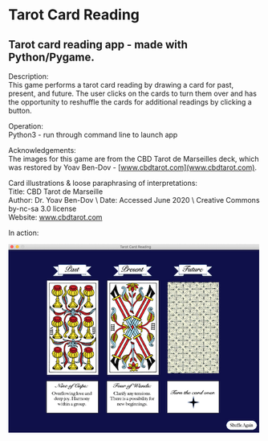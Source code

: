 # Tarot Card Reading
## Tarot card reading app - made with Python/Pygame.

Description: \
This game performs a tarot card reading by drawing a card for past, present, and future. 
The user clicks on the cards to turn them over and has the opportunity to reshuffle the 
cards for additional readings by clicking a button.

Operation: \
Python3 - run through command line to launch app

Acknowledgements: \
The images for this game are from the CBD Tarot de Marseilles deck, which was restored by 
Yoav Ben-Dov - [www.cbdtarot.com](www.cbdtarot.com).

Card illustrations & loose paraphrasing of interpretations: \
Title: CBD Tarot de Marseille \
Author: Dr. Yoav Ben-Dov \ 
Date: Accessed June 2020 \ 
Creative Commons by-nc-sa 3.0 license \
Website: www.cbdtarot.com 

In action: 

![Tarot Screen Shot](https://github.com/afairley19/tarot/blob/master/images/tarot_screenshot.png)
